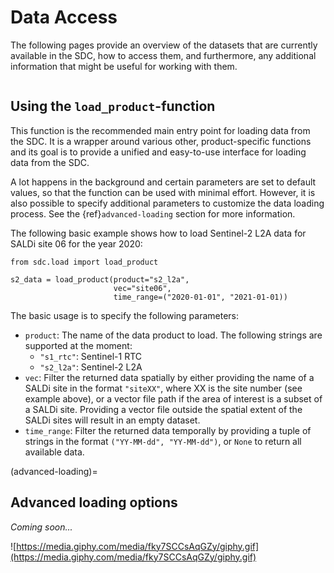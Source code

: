 # Data Access

The following pages provide an overview of the datasets that are currently 
available in the SDC, how to access them, and furthermore, any additional 
information that might be useful for working with them.

```{tableofcontents}
```

## Using the `load_product`-function

This function is the recommended main entry point for loading data from the SDC. 
It is a wrapper around various other, product-specific functions and its goal is 
to provide a unified and easy-to-use interface for loading data from the SDC.

A lot happens in the background and certain parameters are set to default values, 
so that the function can be used with minimal effort. However, it is also 
possible to specify additional parameters to customize the data loading process. 
See the {ref}`advanced-loading` section for more information.

The following basic example shows how to load Sentinel-2 L2A data for SALDi 
site 06 for the year 2020:

```{code-block} python
from sdc.load import load_product

s2_data = load_product(product="s2_l2a", 
                       vec="site06", 
                       time_range=("2020-01-01", "2021-01-01))
```

The basic usage is to specify the following parameters:

- `product`: The name of the data product to load. The following strings are 
supported at the moment:
    - `"s1_rtc"`: Sentinel-1 RTC
    - `"s2_l2a"`: Sentinel-2 L2A
- `vec`: Filter the returned data spatially by either providing the name of a 
SALDi site in the format `"siteXX"`, where XX is the site number (see example 
above), or a vector file path if the area of interest is a subset of a SALDi 
site. Providing a vector file outside the spatial extent of the SALDi sites 
will result in an empty dataset.
- `time_range`: Filter the returned data temporally by providing a tuple of 
strings in the format `("YY-MM-dd", "YY-MM-dd")`, or `None` to return all 
available data.

(advanced-loading)=
## Advanced loading options

_Coming soon..._

![https://media.giphy.com/media/fky7SCCsAqGZy/giphy.gif](https://media.giphy.com/media/fky7SCCsAqGZy/giphy.gif)

